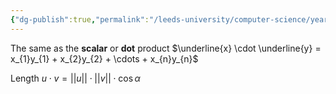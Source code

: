 ```yaml
---
{"dg-publish":true,"permalink":"/leeds-university/computer-science/year-1/fundamental-math-concepts/inner-product/"}
---
```



The same as the **scalar** or **dot** product
$\underline{x} \cdot \underline{y} = x_{1}y_{1} + x_{2}y_{2} + \cdots + x_{n}y_{n}$

Length
$u\cdot v = ||u|| \cdot ||v|| \cdot \cos{\alpha}$
